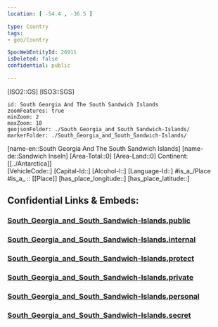 ```yaml
---
location: [ -54.4 , -36.5 ] 

type: Country
tags:
- geo/Country

SpocWebEntityId: 26911
isDeleted: false
confidential: public

---
```


[ISO2::GS] 
[ISO3::SGS] 
```leaflet
id: South Georgia And The South Sandwich Islands
zoomFeatures: true 
minZoom: 2 
maxZoom: 18
geojsonFolder: ./South_Georgia_and_South_Sandwich-Islands/
markerFolder: ./South_Georgia_and_South_Sandwich-Islands/
```

[name-en::South Georgia And The South Sandwich Islands] 
[name-de::Sandwich Inseln] 
[Area-Total::0] 
[Area-Land::0] 
Continent:[[../Antarctica]]  
[VehicleCode::] 
[Capital-Id::] 
[Alcohol-l::] 
[Language-Id::] 
#is_a_/Place  
#is_a_ :: [[Place]] 
[has_place_longitude::] 
[has_place_latitude::] 


## Confidential Links & Embeds: 

### [South_Georgia_and_South_Sandwich-Islands.public](/_public/\Earth\Continent\AntarcticaSouth_Georgia_and_South_Sandwich-Islands.public.md) 

### [South_Georgia_and_South_Sandwich-Islands.internal](/_internal/\Earth\Continent\AntarcticaSouth_Georgia_and_South_Sandwich-Islands.internal.md) 

### [South_Georgia_and_South_Sandwich-Islands.protect](/_protect/\Earth\Continent\AntarcticaSouth_Georgia_and_South_Sandwich-Islands.protect.md) 

### [South_Georgia_and_South_Sandwich-Islands.private](/_private/\Earth\Continent\AntarcticaSouth_Georgia_and_South_Sandwich-Islands.private.md) 

### [South_Georgia_and_South_Sandwich-Islands.personal](/_personal/\Earth\Continent\AntarcticaSouth_Georgia_and_South_Sandwich-Islands.personal.md) 

### [South_Georgia_and_South_Sandwich-Islands.secret](/_secret/\Earth\Continent\AntarcticaSouth_Georgia_and_South_Sandwich-Islands.secret.md)

